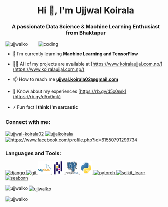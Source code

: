 <h1 align="center">Hi 👋, I'm Ujjwal Koirala</h1>
<h3 align="center">A passionate Data Science & Machine Learning Enthusiast from Bhaktapur</h3>

<img align="right" alt="coding" width="400" src="https://camo.githubusercontent.com/7de37139d0b4c1ce40865e799b446c0e963a3dd8fb68d239707237c40604fa3d/68747470733a2f2f63646e2e6472696262626c652e636f6d2f75736572732f3733303730332f73637265656e73686f74732f363538313234332f6176656e746f2e676966">

<p align="left"> <img src="https://komarev.com/ghpvc/?username=ujjwalko&label=Profile%20views&color=0e75b6&style=flat" alt="ujjwalko" /> </p>

- 🌱 I’m currently learning **Machine Learning and TensorFlow**

- 👨‍💻 All of my projects are available at [https://www.koiralaujjal.com.np/](https://www.koiralaujjal.com.np/)

- 📫 How to reach me **ujjwal.koirala02@gmail.com**

- 📄 Know about my experiences [https://rb.gy/d5x0mk](https://rb.gy/d5x0mk)

- ⚡ Fun fact **I think I'm sarcastic**

<h3 align="left">Connect with me:</h3>
<p align="left">
<a href="https://linkedin.com/in/ujjwal-koirala02" target="blank"><img align="center" src="https://raw.githubusercontent.com/rahuldkjain/github-profile-readme-generator/master/src/images/icons/Social/linked-in-alt.svg" alt="ujjwal-koirala02" height="30" width="40" /></a>
<a href="https://kaggle.com/ujjalkoirala" target="blank"><img align="center" src="https://raw.githubusercontent.com/rahuldkjain/github-profile-readme-generator/master/src/images/icons/Social/kaggle.svg" alt="ujjalkoirala" height="30" width="40" /></a>
<a href="https://fb.com/https://www.facebook.com/profile.php?id=61550791299734" target="blank"><img align="center" src="https://raw.githubusercontent.com/rahuldkjain/github-profile-readme-generator/master/src/images/icons/Social/facebook.svg" alt="https://www.facebook.com/profile.php?id=61550791299734" height="30" width="40" /></a>
</p>

<h3 align="left">Languages and Tools:</h3>
<p align="left"> <a href="https://www.djangoproject.com/" target="_blank" rel="noreferrer"> <img src="https://cdn.worldvectorlogo.com/logos/django.svg" alt="django" width="40" height="40"/> </a> <a href="https://git-scm.com/" target="_blank" rel="noreferrer"> <img src="https://www.vectorlogo.zone/logos/git-scm/git-scm-icon.svg" alt="git" width="40" height="40"/> </a> <a href="https://www.mysql.com/" target="_blank" rel="noreferrer"> <img src="https://raw.githubusercontent.com/devicons/devicon/master/icons/mysql/mysql-original-wordmark.svg" alt="mysql" width="40" height="40"/> </a> <a href="https://pandas.pydata.org/" target="_blank" rel="noreferrer"> <img src="https://raw.githubusercontent.com/devicons/devicon/2ae2a900d2f041da66e950e4d48052658d850630/icons/pandas/pandas-original.svg" alt="pandas" width="40" height="40"/> </a> <a href="https://www.postgresql.org" target="_blank" rel="noreferrer"> <img src="https://raw.githubusercontent.com/devicons/devicon/master/icons/postgresql/postgresql-original-wordmark.svg" alt="postgresql" width="40" height="40"/> </a> <a href="https://www.python.org" target="_blank" rel="noreferrer"> <img src="https://raw.githubusercontent.com/devicons/devicon/master/icons/python/python-original.svg" alt="python" width="40" height="40"/> </a> <a href="https://pytorch.org/" target="_blank" rel="noreferrer"> <img src="https://www.vectorlogo.zone/logos/pytorch/pytorch-icon.svg" alt="pytorch" width="40" height="40"/> </a> <a href="https://scikit-learn.org/" target="_blank" rel="noreferrer"> <img src="https://upload.wikimedia.org/wikipedia/commons/0/05/Scikit_learn_logo_small.svg" alt="scikit_learn" width="40" height="40"/> </a> <a href="https://seaborn.pydata.org/" target="_blank" rel="noreferrer"> <img src="https://seaborn.pydata.org/_images/logo-mark-lightbg.svg" alt="seaborn" width="40" height="40"/> </a> </p>

<p><img align="left" src="https://github-readme-stats.vercel.app/api/top-langs?username=ujjwalko&show_icons=true&locale=en&layout=compact" alt="ujjwalko" /></p>

<p>&nbsp;<img align="center" src="https://github-readme-stats.vercel.app/api?username=ujjwalko&show_icons=true&locale=en" alt="ujjwalko" /></p>

<p><img align="center" src="https://github-readme-streak-stats.herokuapp.com/?user=ujjwalko&" alt="ujjwalko" /></p>
